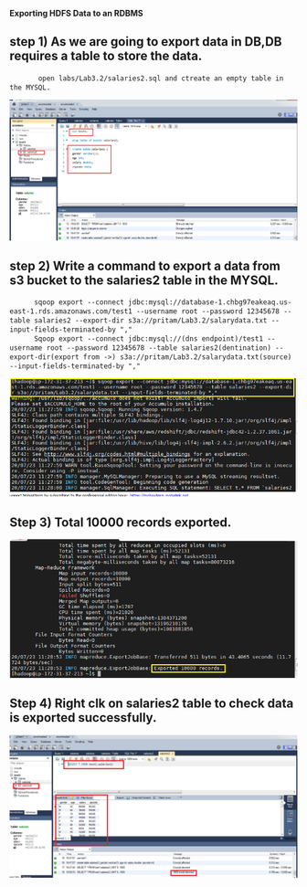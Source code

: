 **Exporting HDFS Data to an RDBMS**
## step 1) As we are going to export data in DB,DB requires a table to store the data.<br/>
           open labs/Lab3.2/salaries2.sql and ctreate an empty table in the MYSQL.
![](https://github.com/pritammajgaonkar/assignments026/blob/Big-data/big%20data/images/3.2/1.PNG)
## step 2) Write a command to export a data from s3 bucket to the salaries2 table in the MYSQL.
          sqoop export --connect jdbc:mysql://database-1.chbg97eakeaq.us-east-1.rds.amazonaws.com/test1 --username root --password 12345678 --table salaries2 --export-dir s3a://pritam/Lab3.2/salarydata.txt --input-fields-terminated-by ","
          Sqoop export --connect jdbc:mysql://(dns endpoint)/test1 --username root --password 12345678 --table salaries2(dentination) --export-dir(export from ->) s3a://pritam/Lab3.2/salarydata.txt(source) --input-fields-terminated-by ","
![](https://github.com/pritammajgaonkar/assignments026/blob/Big-data/big%20data/images/3.2/2.PNG)
## Step 3) Total 10000 records exported.        
![](https://github.com/pritammajgaonkar/assignments026/blob/Big-data/big%20data/images/3.2/3.PNG)
## Step 4) Right clk on salaries2 table to check data is exported successfully.
![](https://github.com/pritammajgaonkar/assignments026/blob/Big-data/big%20data/images/3.2/4.PNG)
